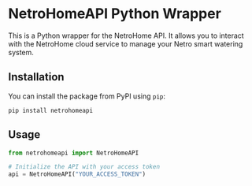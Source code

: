 # NetroHomeAPI Python Wrapper

This is a Python wrapper for the NetroHome API. It allows you to interact with the NetroHome cloud service to manage your Netro smart watering system.

## Installation

You can install the package from PyPI using `pip`:

`pip install netrohomeapi`


## Usage

```python
from netrohomeapi import NetroHomeAPI

# Initialize the API with your access token
api = NetroHomeAPI("YOUR_ACCESS_TOKEN")




